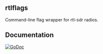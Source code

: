 ## rtlflags

Command-line flag wrapper for rtl-sdr radios.

## Documentation

[![GoDoc](https://godoc.org/github.com/bemasher/rtlflags?status.png)](https://godoc.org/github.com/bemasher/rtlflags)
